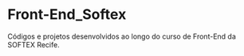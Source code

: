 # Front-End_Softex
Códigos e projetos desenvolvidos ao longo do curso de Front-End da SOFTEX Recife.
